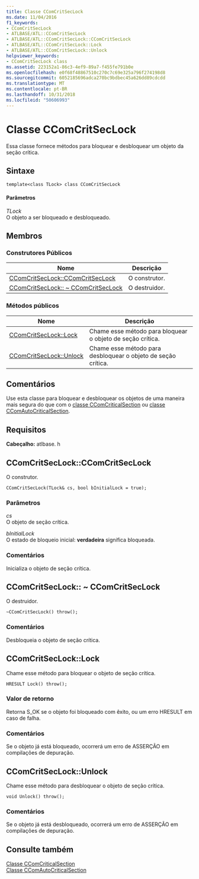 ```yaml
---
title: Classe CComCritSecLock
ms.date: 11/04/2016
f1_keywords:
- CComCritSecLock
- ATLBASE/ATL::CComCritSecLock
- ATLBASE/ATL::CComCritSecLock::CComCritSecLock
- ATLBASE/ATL::CComCritSecLock::Lock
- ATLBASE/ATL::CComCritSecLock::Unlock
helpviewer_keywords:
- CComCritSecLock class
ms.assetid: 223152a1-86c3-4ef9-89a7-f455fe791b0e
ms.openlocfilehash: e0f68f48867510c270c7c69e325a796f274198d8
ms.sourcegitcommit: 6052185696adca270bc9bdbec45a626dd89cdcdd
ms.translationtype: MT
ms.contentlocale: pt-BR
ms.lasthandoff: 10/31/2018
ms.locfileid: "50606993"
---
```

# <a name="ccomcritseclock-class"></a>Classe CComCritSecLock

Essa classe fornece métodos para bloquear e desbloquear um objeto da seção crítica.

## <a name="syntax"></a>Sintaxe

```
template<class TLock> class CComCritSecLock
```

#### <a name="parameters"></a>Parâmetros

*TLock*<br/>
O objeto a ser bloqueado e desbloqueado.

## <a name="members"></a>Membros

### <a name="public-constructors"></a>Construtores Públicos

|Nome|Descrição|
|----------|-----------------|
|[CComCritSecLock::CComCritSecLock](#ctor)|O construtor.|
|[CComCritSecLock:: ~ CComCritSecLock](#dtor)|O destruidor.|

### <a name="public-methods"></a>Métodos públicos

|Nome|Descrição|
|----------|-----------------|
|[CComCritSecLock::Lock](#lock)|Chame esse método para bloquear o objeto de seção crítica.|
|[CComCritSecLock::Unlock](#unlock)|Chame esse método para desbloquear o objeto de seção crítica.|

## <a name="remarks"></a>Comentários

Use esta classe para bloquear e desbloquear os objetos de uma maneira mais segura do que com o [classe CComCriticalSection](../../atl/reference/ccomcriticalsection-class.md) ou [classe CComAutoCriticalSection](../../atl/reference/ccomautocriticalsection-class.md).

## <a name="requirements"></a>Requisitos

**Cabeçalho:** atlbase. h

##  <a name="ctor"></a>  CComCritSecLock::CComCritSecLock

O construtor.

```
CComCritSecLock(TLock& cs, bool bInitialLock = true);
```

### <a name="parameters"></a>Parâmetros

*cs*<br/>
O objeto de seção crítica.

*bInitialLock*<br/>
O estado de bloqueio inicial: **verdadeira** significa bloqueada.

### <a name="remarks"></a>Comentários

Inicializa o objeto de seção crítica.

##  <a name="dtor"></a>  CComCritSecLock:: ~ CComCritSecLock

O destruidor.

```
~CComCritSecLock() throw();
```

### <a name="remarks"></a>Comentários

Desbloqueia o objeto de seção crítica.

##  <a name="lock"></a>  CComCritSecLock::Lock

Chame esse método para bloquear o objeto de seção crítica.

```
HRESULT Lock() throw();
```

### <a name="return-value"></a>Valor de retorno

Retorna S_OK se o objeto foi bloqueado com êxito, ou um erro HRESULT em caso de falha.

### <a name="remarks"></a>Comentários

Se o objeto já está bloqueado, ocorrerá um erro de ASSERÇÃO em compilações de depuração.

##  <a name="unlock"></a>  CComCritSecLock::Unlock

Chame esse método para desbloquear o objeto de seção crítica.

```
void Unlock() throw();
```

### <a name="remarks"></a>Comentários

Se o objeto já está desbloqueado, ocorrerá um erro de ASSERÇÃO em compilações de depuração.

## <a name="see-also"></a>Consulte também

[Classe CComCriticalSection](../../atl/reference/ccomcriticalsection-class.md)<br/>
[Classe CComAutoCriticalSection](../../atl/reference/ccomautocriticalsection-class.md)
